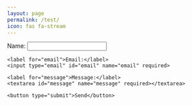 ```yaml
---
layout: page
permalink: /test/
icon: fas fa-stream
---
```


<form id="contact-form" method="POST">
    <label for="name">Name:</label>
    <input type="text" id="name" name="name" required>

    <label for="email">Email:</label>
    <input type="email" id="email" name="email" required>

    <label for="message">Message:</label>
    <textarea id="message" name="message" required></textarea>

    <button type="submit">Send</button>
</form>

<p id="response"></p>

<script>
document.getElementById('contact-form').addEventListener('submit', async function(event) {
    event.preventDefault();

    let formData = new FormData(this);
    let jsonData = {};
    formData.forEach((value, key) => jsonData[key] = value);

    let response = await fetch('https://api.github.com/repos/YOUR_GITHUB_USERNAME/YOUR_REPO/actions/workflows/contact.yml/dispatches', {
        method: 'POST',
        headers: {
            'Authorization': 'Bearer YOUR_GITHUB_PERSONAL_ACCESS_TOKEN',
            'Accept': 'application/vnd.github.v3+json',
            'Content-Type': 'application/json'
        },
        body: JSON.stringify({
            ref: 'main',
            inputs: jsonData
        })
    });

    if (response.ok) {
        document.getElementById('response').innerText = "Message sent! You'll receive a confirmation email.";
    } else {
        document.getElementById('response').innerText = "Error sending message.";
    }
});
</script>
